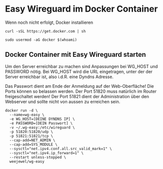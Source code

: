 # Easy Wireguard im Docker Container
Wenn noch nicht erfolgt, Docker installieren

```
curl -sSL https://get.docker.com | sh
```
```
sudo usermod -aG docker $(whoami)
```

## Docker Container mit Easy Wireguard starten
Um den Server erreichbar zu machen sind Anpassungen bei WG_HOST und PASSWORD nötig.
Bei WG_HOST wird die URL eingetragen, unter der der Server erreichbar ist, also i.d.R. eine Dyndns Adresse.

Das Passwort dient am Ende der Anmeldung auf der Web-Oberfläche! Die Ports können so belassen werden.
Der Port 51820 muss natürlich im Router freigeschaltet werden!
Der Port 51821 dient der Administration über den Webserver und sollte nicht von aussen zu erreichen sein.

```
docker run -d \
  --name=wg-easy \
  -e WG_HOST=[DEINE DYNDNS IP] \
  -e PASSWORD=[DEIN Passwort] \
  -v ~/.wg-easy:/etc/wireguard \
  -p 51820:51820/udp \
  -p 51821:51821/tcp \
  --cap-add=NET_ADMIN \
  --cap-add=SYS_MODULE \
  --sysctl="net.ipv4.conf.all.src_valid_mark=1" \
  --sysctl="net.ipv4.ip_forward=1" \
  --restart unless-stopped \
  weejewel/wg-easy
```
